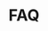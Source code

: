 ---
templateKey: 'faq-page'
path: /faq
title: FAQ
image: /img/jumbotron.jpg
heading: Domande Frequenti
faq:
    - question: C'è Il WI-FI?
      answer: >
        Assolutamente sì

    - question: C'è il bagno in camera?
      answer: >
        Certamente
---
